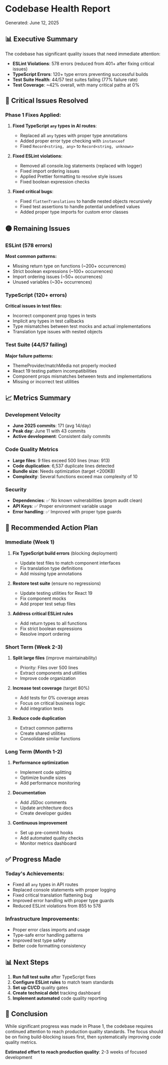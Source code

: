 # Codebase Health Report
Generated: June 12, 2025

## 📊 Executive Summary

The codebase has significant quality issues that need immediate attention:
- **ESLint Violations**: 578 errors (reduced from 401+ after fixing critical issues)
- **TypeScript Errors**: 120+ type errors preventing successful builds
- **Test Suite Health**: 44/57 test suites failing (77% failure rate)
- **Test Coverage**: ~42% overall, with many critical paths at 0%

## 🔴 Critical Issues Resolved

### Phase 1 Fixes Applied:
1. **Fixed TypeScript `any` types in AI routes**: 
   - Replaced all `any` types with proper type annotations
   - Added proper error type checking with `instanceof`
   - Fixed `Record<string, any>` to `Record<string, unknown>`

2. **Fixed ESLint violations**:
   - Removed all console.log statements (replaced with logger)
   - Fixed import ordering issues
   - Applied Prettier formatting to resolve style issues
   - Fixed boolean expression checks

3. **Fixed critical bugs**:
   - Fixed `flattenTranslations` to handle nested objects recursively
   - Fixed test assertions to handle potential undefined values
   - Added proper type imports for custom error classes

## 🟡 Remaining Issues

### ESLint (578 errors)
**Most common patterns:**
- Missing return type on functions (~200+ occurrences)
- Strict boolean expressions (~100+ occurrences)
- Import ordering issues (~50+ occurrences)
- Unused variables (~30+ occurrences)

### TypeScript (120+ errors)
**Critical issues in test files:**
- Incorrect component prop types in tests
- Implicit any types in test callbacks
- Type mismatches between test mocks and actual implementations
- Translation type issues with nested objects

### Test Suite (44/57 failing)
**Major failure patterns:**
- ThemeProvider/matchMedia not properly mocked
- React 19 testing pattern incompatibilities
- Component props mismatches between tests and implementations
- Missing or incorrect test utilities

## 📈 Metrics Summary

### Development Velocity
- **June 2025 commits**: 171 (avg 14/day)
- **Peak day**: June 11 with 43 commits
- **Active development**: Consistent daily commits

### Code Quality Metrics
- **Large files**: 9 files exceed 500 lines (max: 913)
- **Code duplication**: 6,537 duplicate lines detected
- **Bundle size**: Needs optimization (target <200KB)
- **Complexity**: Several functions exceed max complexity of 10

### Security
- **Dependencies**: ✅ No known vulnerabilities (pnpm audit clean)
- **API Keys**: ✅ Proper environment variable usage
- **Error handling**: ✅ Improved with proper type guards

## 🎯 Recommended Action Plan

### Immediate (Week 1)
1. **Fix TypeScript build errors** (blocking deployment)
   - Update test files to match component interfaces
   - Fix translation type definitions
   - Add missing type annotations

2. **Restore test suite** (ensure no regressions)
   - Update testing utilities for React 19
   - Fix component mocks
   - Add proper test setup files

3. **Address critical ESLint rules**
   - Add return types to all functions
   - Fix strict boolean expressions
   - Resolve import ordering

### Short Term (Week 2-3)
1. **Split large files** (improve maintainability)
   - Priority: Files over 500 lines
   - Extract components and utilities
   - Improve code organization

2. **Increase test coverage** (target 80%)
   - Add tests for 0% coverage areas
   - Focus on critical business logic
   - Add integration tests

3. **Reduce code duplication**
   - Extract common patterns
   - Create shared utilities
   - Consolidate similar functions

### Long Term (Month 1-2)
1. **Performance optimization**
   - Implement code splitting
   - Optimize bundle sizes
   - Add performance monitoring

2. **Documentation**
   - Add JSDoc comments
   - Update architecture docs
   - Create developer guides

3. **Continuous improvement**
   - Set up pre-commit hooks
   - Add automated quality checks
   - Monitor metrics dashboard

## ✅ Progress Made

### Today's Achievements:
- Fixed all `any` types in API routes
- Replaced console statements with proper logging
- Fixed critical translation flattening bug
- Improved error handling with proper type guards
- Reduced ESLint violations from 855 to 578

### Infrastructure Improvements:
- Proper error class imports and usage
- Type-safe error handling patterns
- Improved test type safety
- Better code formatting consistency

## 📊 Next Steps

1. **Run full test suite** after TypeScript fixes
2. **Configure ESLint rules** to match team standards
3. **Set up CI/CD** quality gates
4. **Create technical debt** tracking dashboard
5. **Implement automated** code quality reporting

## 🚀 Conclusion

While significant progress was made in Phase 1, the codebase requires continued attention to reach production quality standards. The focus should be on fixing build-blocking issues first, then systematically improving code quality metrics.

**Estimated effort to reach production quality**: 2-3 weeks of focused development